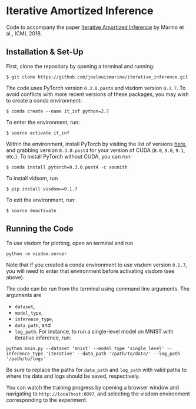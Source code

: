 # Iterative Amortized Inference

Code to accompany the paper [Iterative Amortized Inference](http://joelouismarino.github.io/research/icml_2018_paper.pdf) by Marino et al., ICML 2018.


## Installation & Set-Up

First, clone the repository by opening a terminal and running:
```
$ git clone https://github.com/joelouismarino/iterative_inference.git
```
The code uses PyTorch version `0.3.0.post4` and visdom version `0.1.7`. To avoid conflicts with more recent versions of these packages, you may wish to create a conda environment:
```
$ conda create --name it_inf python=2.7
```
To enter the environment, run:
```
$ source activate it_inf
```
Within the environment, install PyTorch by visiting the list of versions [here](https://pytorch.org/previous-versions/), and grabbing version `0.3.0.post4` for your version of CUDA (`8.0`, `9.0`, `9.1`, etc.). To install PyTorch without CUDA, you can run:
```
$ conda install pytorch=0.3.0.post4 -c soumith
```
To install vidsom, run
```
$ pip install visdom==0.1.7
```
To exit the environment, run:
```
$ source deactivate
```

## Running the Code

To use visdom for plotting, open an terminal and run
```
python -m visdom.server
```
Note that if you created a conda environment to use visdom version `0.1.7`, you will need to enter that environment before activating visdom (see above).

The code can be run from the terminal using command line arguments. The arguments are
* `dataset`,
* `model_type`,
* `inference_type`,
* `data_path`, and
* `log_path`.
For instance, to run a single-level model on MNIST with iterative inference, run:
```
python main.py --dataset 'mnist' --model_type 'single_level' --inference_type 'iterative' --data_path '/path/to/data/' --log_path '/path/to/logs'
```
Be sure to replace the paths for `data_path` and `log_path` with valid paths to where the data and logs should be saved, respectively.

You can watch the training progress by opening a browser window and navigating to `http://localhost:8097`, and selecting the visdom environment corresponding to the experiment.
